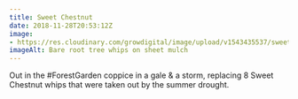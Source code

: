 ```yaml
---
title: Sweet Chestnut
date: 2018-11-28T20:53:12Z
image: 
- https://res.cloudinary.com/growdigital/image/upload/v1543435537/sweet-chestnut-8757EEA7.jpg
imageAlt: Bare root tree whips on sheet mulch
---
```


Out in the #ForestGarden coppice in a gale & a storm, replacing 8 Sweet Chestnut whips that were taken out by the summer drought.
